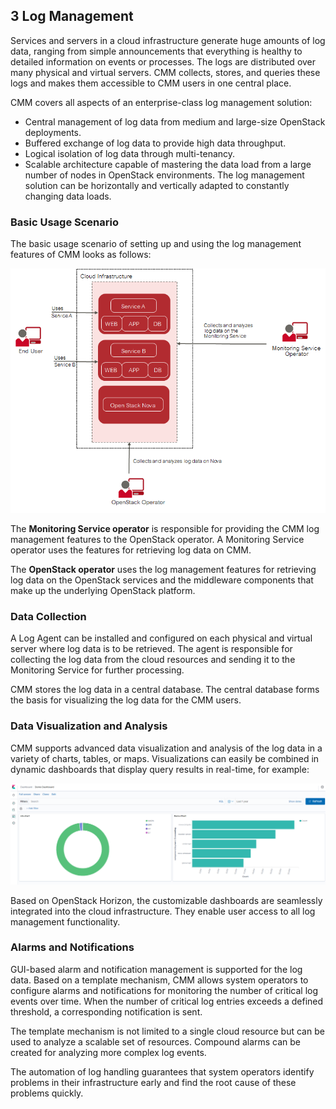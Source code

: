 ## 3 Log Management

Services and servers in a cloud infrastructure generate huge amounts of log data, ranging from
simple announcements that everything is healthy to detailed information on events or processes.
The logs are distributed over many physical and virtual servers. CMM collects, stores, and queries
these logs and makes them accessible to CMM users in one central place.

CMM covers all aspects of an enterprise-class log management solution:

- Central management of log data from medium and large-size OpenStack deployments.
- Buffered exchange of log data to provide high data throughput.
- Logical isolation of log data through multi-tenancy.
- Scalable architecture capable of mastering the data load from a large number of nodes in
  OpenStack environments. The log management solution can be horizontally and vertically
  adapted to constantly changing data loads.

### Basic Usage Scenario

The basic usage scenario of setting up and using the log management features of CMM looks as
follows:

![Logs Basic Usage Scenario](./images/logs-basic-usage-scenario_01.png)

The **Monitoring Service operator** is responsible for providing the CMM log management features
to the OpenStack operator. A Monitoring Service operator uses the features for retrieving log data on CMM.

The **OpenStack operator** uses the log management features for retrieving log data on the
OpenStack services and the middleware components that make up the underlying OpenStack
platform.

### Data Collection

A Log Agent can be installed and configured on each physical and virtual server where log data is
to be retrieved. The agent is responsible for collecting the log data from the cloud resources and
sending it to the Monitoring Service for further processing.

CMM stores the log data in a central database. The central database forms the basis for
visualizing the log data for the CMM users.

### Data Visualization and Analysis

CMM supports advanced data visualization and analysis of the log data in a variety of charts,
tables, or maps. Visualizations can easily be combined in dynamic dashboards that display query
results in real-time, for example:

![Data Visualization and Analysis](./images/Kibana-Dashboard.png)

Based on OpenStack Horizon, the customizable dashboards are seamlessly integrated into the
cloud infrastructure. They enable user access to all log management functionality.

### Alarms and Notifications

GUI-based alarm and notification management is supported for the log data. Based on a template
mechanism, CMM allows system operators to configure alarms and notifications for monitoring the
number of critical log events over time. When the number of critical log entries exceeds a defined
threshold, a corresponding notification is sent.

The template mechanism is not limited to a single cloud resource but can be used to analyze
a scalable set of resources. Compound alarms can be created for analyzing more complex log
events.

The automation of log handling guarantees that system operators identify problems in their
infrastructure early and find the root cause of these problems quickly.
